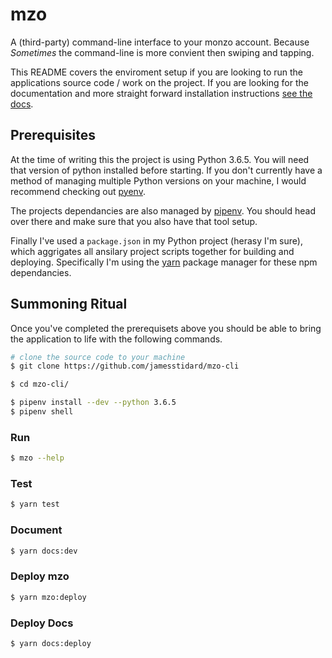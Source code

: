 # mzo
A (third-party) command-line interface to your monzo account. 
Because _Sometimes_ the command-line is more convient then 
swiping and tapping.

This README covers the enviroment setup if you are looking to
run the applications source code / work on the project. If you
are looking for the documentation and more straight forward
installation instructions [see the docs](https://jamesstidard.github.io/Mzo-Cli/).

## Prerequisites
At the time of writing this the project is using Python 3.6.5.
You will need that version of python installed before starting.
If you don't currently have a method of managing multiple Python
versions on your machine, I would recommend checking out [pyenv](https://github.com/pyenv/pyenv).

The projects dependancies are also managed by [pipenv](https://docs.pipenv.org/).
You should head over there and make sure that you also have that
tool setup.

Finally I've used a `package.json` in my Python project (herasy
I'm sure), which aggrigates all ansilary project scripts together
for building and deploying. Specifically I'm using the [yarn](https://yarnpkg.com/lang/en/)
package manager for these npm dependancies.

## Summoning Ritual
Once you've completed the prerequisets above you should be able
to bring the application to life with the following commands.

```bash
# clone the source code to your machine
$ git clone https://github.com/jamesstidard/mzo-cli

$ cd mzo-cli/

$ pipenv install --dev --python 3.6.5
$ pipenv shell
```

### Run
```bash
$ mzo --help
```

### Test
```bash
$ yarn test
```

### Document
```bash
$ yarn docs:dev
```

### Deploy mzo
```bash
$ yarn mzo:deploy
```

### Deploy Docs
```bash
$ yarn docs:deploy
```